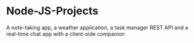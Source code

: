 # Node-JS-Projects
A note-taking app, a weather application, a task manager REST API and a real-time chat app with a client-side companion
